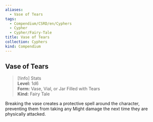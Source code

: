 ```yaml
---
aliases:
  - Vase of Tears
tags:
  - Compendium/CSRD/en/Cyphers
  - Cypher
  - Cypher/Fairy-Tale
title: Vase of Tears
collection: Cyphers
kind: Compendium
---
```

## Vase of Tears  
>[!info] Stats  
> **Level:** 1d6  
> **Form:** Vase, Vial, or Jar Filled with Tears  
> **Kind:** Fairy Tale
  
Breaking the vase creates a protective spell around the character, preventing them from taking any Might damage the next time they are physically attacked.